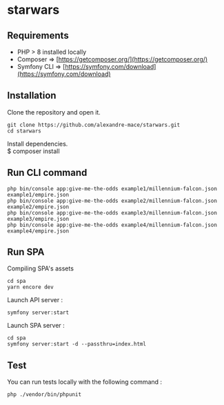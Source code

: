 # starwars

## Requirements
* PHP > 8 installed locally
* Composer => [https://getcomposer.org/](https://getcomposer.org/)
* Symfony CLI => [https://symfony.com/download](https://symfony.com/download)

## Installation 
Clone the repository and open it.
```
git clone https://github.com/alexandre-mace/starwars.git
cd starwars
```
Install dependencies.		
$ composer install
    
## Run CLI command
```
php bin/console app:give-me-the-odds example1/millennium-falcon.json example1/empire.json
php bin/console app:give-me-the-odds example2/millennium-falcon.json example2/empire.json
php bin/console app:give-me-the-odds example3/millennium-falcon.json example3/empire.json
php bin/console app:give-me-the-odds example4/millennium-falcon.json example4/empire.json
```

## Run SPA
Compiling SPA's assets 
```
cd spa
yarn encore dev
```

Launch API server : 
```
symfony server:start
```

Launch SPA server :
```
cd spa
symfony server:start -d --passthru=index.html
```

## Test
You can run tests locally with the following command :
```
php ./vendor/bin/phpunit
```
